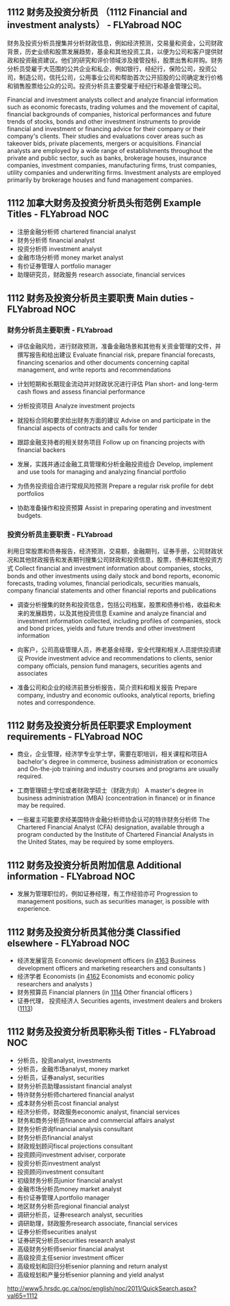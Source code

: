 ## 1112 财务及投资分析员 （1112 Financial and investment analysts） - FLYabroad NOC

财务及投资分析员搜集并分析财政信息，例如经济预测，交易量和资金，公司财政背景，历史业绩和股票发展趋势，基金和其他投资工具，以便为公司和客户提供财政和投资融资建议。他们的研究和评价领域涉及接管投标，股票出售和并购。财务分析员受雇于大范围的公共企业和私企，例如银行，经纪行，保险公司，投资公司，制造公司，信托公司，公用事业公司和帮助首次公开招股的公司确定发行价格和销售股票给公众的公司。投资分析员主要受雇于经纪行和基金管理公司。

Financial and investment analysts collect and analyze financial information such as economic forecasts, trading volumes and the movement of capital, financial backgrounds of companies, historical performances and future trends of stocks, bonds and other investment instruments to provide financial and investment or financing advice for their company or their company's clients. Their studies and evaluations cover areas such as takeover bids, private placements, mergers or acquisitions. Financial analysts are employed by a wide range of establishments throughout the private and public sector, such as banks, brokerage houses, insurance companies, investment companies, manufacturing firms, trust companies, utility companies and underwriting firms. Investment analysts are employed primarily by brokerage houses and fund management companies.

## 1112 加拿大财务及投资分析员头衔范例 Example Titles - FLYabroad NOC

* 注册金融分析师 chartered financial analyst
* 财务分析师 financial analyst
* 投资分析师 investment analyst
* 金融市场分析师 money market analyst
* 有价证券管理人 portfolio manager
* 助理研究员，财政服务 research associate, financial services

## 1112 财务及投资分析员主要职责 Main duties - FLYabroad NOC

### 财务分析员主要职责 - FLYabroad

* 评估金融风险，进行财政预测，准备金融场景和其他有关资金管理的文件，并撰写报告和给出建议
Evaluate financial risk, prepare financial forecasts, financing scenarios and other documents concerning capital management, and write reports and recommendations

* 计划短期和长期现金流动并对财政状况进行评估
Plan short- and long-term cash flows and assess financial performance

* 分析投资项目
Analyze investment projects

* 就投标合同和要求给出财务方面的建议
Advise on and participate in the financial aspects of contracts and calls for tender

* 跟踪金融支持者的相关财务项目
Follow up on financing projects with financial backers

* 发展，实践并通过金融工具管理和分析金融投资组合
Develop, implement and use tools for managing and analyzing financial portfolio

* 为债务投资组合进行常规风险预测
Prepare a regular risk profile for debt portfolios

* 协助准备操作和投资预算
Assist in preparing operating and investment budgets.

### 投资分析员主要职责 - FLYabroad

利用日常股票和债券报告，经济预测，交易额，金融期刊，证券手册，公司财政状况和其他财政报告和发表期刊搜集公司财政和投资信息，股票，债券和其他投资方式
Collect financial and investment information about companies, stocks, bonds and other investments using daily stock and bond reports, economic forecasts, trading volumes, financial periodicals, securities manuals, company financial statements and other financial reports and publications

* 调查分析搜集的财务和投资信息，包括公司档案，股票和债券价格，收益和未来的发展趋势，以及其他投资信息
Examine and analyze financial and investment information collected, including profiles of companies, stock and bond prices, yields and future trends and other investment information

* 向客户，公司高级管理人员，养老基金经理，安全代理和相关人员提供投资建议
Provide investment advice and recommendations to clients, senior company officials, pension fund managers, securities agents and associates

* 准备公司和企业的经济前景分析报告，简介资料和相关报告
Prepare company, industry and economic outlooks, analytical reports, briefing notes and correspondence.

## 1112 财务及投资分析员任职要求 Employment requirements - FLYabroad NOC

* 商业，企业管理，经济学专业学士学，需要在职培训，相关课程和项目A bachelor's degree in commerce, business administration or economics and On-the-job training and industry courses and programs are usually required.

* 工商管理硕士学位或者财政学硕士（财政方向）
A master's degree in business administration (MBA) (concentration in finance) or in finance may be required.

* 一些雇主可能要求经美国特许金融分析师协会认可的特许财务分析师
The Chartered Financial Analyst (CFA) designation, available through a program conducted by the Institute of Chartered Financial Analysts in the United States, may be required by some employers.

## 1112 财务及投资分析员附加信息 Additional information - FLYabroad NOC

* 发展为管理职位的，例如证券经理，有工作经验亦可
Progression to management positions, such as securities manager, is possible with experience.

## 1112 财务及投资分析员其他分类 Classified elsewhere - FLYabroad NOC

* 经济发展官员 Economic development officers (in [4163](4163) Business development officers and marketing researchers and consultants )
* 经济学者 Economists (in [4162](4162) Economists and economic policy researchers and analysts )
* 财务预算员 Financial planners (in [1114](1114) Other financial officers )
* 证券代理， 投资经济人 Securities agents, investment dealers and brokers ([1113](1113))

## 1112 财务及投资分析员职称头衔 Titles - FLYabroad NOC

* 分析员，投资analyst, investments
* 分析员，金融市场analyst, money market
* 分析员，证券analyst, securities
* 财务分析员助理assistant financial analyst
* 特许财务分析师chartered financial analyst
* 成本财务分析员cost financial analyst
* 经济分析师，财政服务economic analyst, financial services
* 财务和商务分析员finance and commercial affairs analyst
* 财务分析咨询financial analysis consultant
* 财务分析员financial analyst
* 财政规划顾问fiscal projections consultant
* 投资顾问investment adviser, corporate
* 投资分析员investment analyst
* 投资顾问investment consultant
* 初级财务分析员junior financial analyst
* 金融市场分析员money market analyst
* 有价证券管理人portfolio manager
* 地区财务分析员regional financial analyst
* 调研分析员，证券research analyst, securities
* 调研助理，财政服务research associate, financial services
* 证券分析师securities analyst
* 证券研究分析员securities research analyst
* 高级财务分析师senior financial analyst
* 高级投资主任senior investment officer
* 高级规划和回归分析senior planning and return analyst
* 高级规划和产量分析senior planning and yield analyst

http://www5.hrsdc.gc.ca/noc/english/noc/2011/QuickSearch.aspx?val65=1112